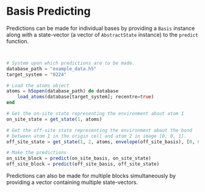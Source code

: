 # Basis Predicting
Predictions can be made for individual bases by providing a `Basis` instance along with a state-vector (a vector of `AbstractState` instance) to the `predict` function.
```julia


# System upon which predictions are to be made.
database_path = "example_data.h5"
target_system = "0224"

# Load the atoms object
atoms = h5open(database_path) do database
    load_atoms(database[target_system]; recentre=true)
end

# Get the on-site state representing the environment about atom 1
on_site_state = get_state(1, atoms)

# Get the off-site state representing the environment about the bond
# between atom 1 in the origin cell and atom 2 in image [0, 0, 1].
off_site_state = get_state(1, 2, atoms, envelope(off_site_basis), [0, 0, 1])

# Make the predictions
on_site_block = predict(on_site_basis, on_site_state)
off_site_block = predict(off_site_basis, off_site_state)
```
Predictions can also be made for multiple blocks simultaneously by providing a vector containing multiple state-vectors.

